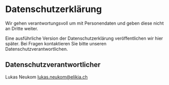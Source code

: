 # Datenschutzerklärung
Wir gehen verantwortungsvoll um mit Personendaten und geben diese nicht an Dritte weiter.

Eine ausführliche Version der Datenschutzerklärung veröffentlichen wir hier später.
Bei Fragen kontaktieren Sie bitte unseren Datenschutzverantwortlichen.

## Datenschutzverantwortlicher
Lukas Neukom
lukas.neukom@elikia.ch
